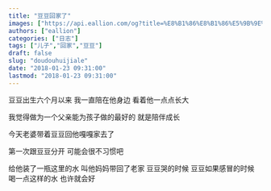 ```yaml
---
title: "豆豆回家了"
images: ["https://api.eallion.com/og?title=%E8%B1%86%E8%B1%86%E5%9B%9E%E5%AE%B6%E4%BA%86"]
authors: ["eallion"]
categories: ["日志"]
tags: ["儿子","回家","豆豆"]
draft: false
slug: "doudouhuijiale"
date: "2018-01-23 09:31:00"
lastmod: "2018-01-23 09:31:00"
---
```


豆豆出生六个月以来
我一直陪在他身边
看着他一点点长大

我觉得做为一个父亲能为孩子做的最好的
就是陪伴成长

今天老婆带着豆豆回他嘎嘎家去了

第一次跟豆豆分开
可能会很不习惯吧

给他装了一瓶这里的水
叫他妈妈带回了老家
豆豆哭的时候
豆豆如果感冒的时候
喝一点这样的水
也许就会好

